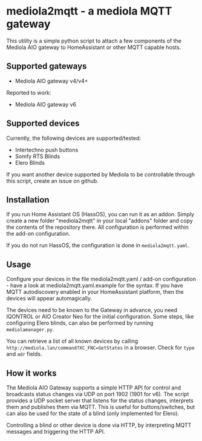 # mediola2mqtt - a mediola MQTT gateway

This utility is a simple python script to attach a few components of the 
Mediola AIO gateway to HomeAssistant or other MQTT capable hosts.

## Supported gateways

  * Mediola AIO gateway v4/v4+
  
Reported to work:

  * Mediola AIO gateway v6

## Supported devices

Currently, the following devices are supported/tested:

  * Intertechno push buttons
  * Somfy RTS Blinds
  * Elero Blinds

If you want another device supported by Mediola to be controllable through
this script, create an issue on github.

## Installation

If you run Home Assistant OS (HassOS), you can run it as an addon. Simply create
a new folder "mediola2mqtt" in your local "addons" folder and copy the contents
of the repository there. All configuration is performed within the add-on configuration.

If you do not run HassOS, the configuration is done in `mediola2mqtt.yaml`.

## Usage

Configure your devices in the file mediola2mqtt.yaml / add-on configuration - have
a look at mediola2mqtt.yaml.example for the syntax. If you have MQTT autodiscovery
enabled in your HomeAssistant platform, then the devices will appear automagically.

The devices need to be known to the Gateway in advance, you need IQONTROL or
AIO Creator Neo for the initial configuration. Some steps, like configuring
Elero blinds, can also be performed by running `mediolamanager.py`.

You can retrieve a list of all
known devices by calling `http://mediola.lan/command?XC_FNC=GetStates` in a 
browser. Check for `type` and `adr` fields.

## How it works

The Mediola AIO Gateway supports a simple HTTP API for control and broadcasts
status changes via UDP on port 1902 (1901 for v6). The script provides a UDP socket server
that listens for the status changes, interprets them and publishes them via MQTT.
This is useful for buttons/switches, but can also be used for the state
of a blind (only implemented for Elero).

Controlling a blind or other device is done via HTTP, by interpreting MQTT messages
and triggering the HTTP API.
